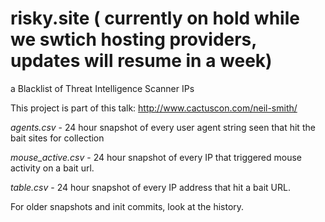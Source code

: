 # risky.site ( currently on hold while we swtich hosting providers, updates will resume in a week)
a Blacklist of Threat Intelligence Scanner IPs

This project is part of this talk: http://www.cactuscon.com/neil-smith/ 

*agents.csv* - 24 hour snapshot of every user agent string seen that hit the bait sites for collection 

*mouse_active.csv* - 24 hour snapshot of every IP that triggered mouse activity on a bait url. 

*table.csv* - 24 hour snapshot of every IP address that hit a bait URL. 

For older snapshots and init commits, look at the history. 
